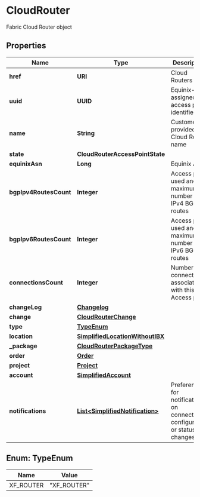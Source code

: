 

# CloudRouter

Fabric Cloud Router object

## Properties

| Name | Type | Description | Notes |
|------------ | ------------- | ------------- | -------------|
|**href** | **URI** | Cloud Routers URI |  [optional] [readonly] |
|**uuid** | **UUID** | Equinix-assigned access point identifier |  [optional] |
|**name** | **String** | Customer-provided Cloud Router name |  [optional] |
|**state** | **CloudRouterAccessPointState** |  |  [optional] |
|**equinixAsn** | **Long** | Equinix ASN |  [optional] |
|**bgpIpv4RoutesCount** | **Integer** | Access point used and maximum number of IPv4 BGP routes |  [optional] |
|**bgpIpv6RoutesCount** | **Integer** | Access point used and maximum number of IPv6 BGP routes |  [optional] |
|**connectionsCount** | **Integer** | Number of connections associated with this Access point |  [optional] |
|**changeLog** | [**Changelog**](Changelog.md) |  |  [optional] |
|**change** | [**CloudRouterChange**](CloudRouterChange.md) |  |  [optional] |
|**type** | [**TypeEnum**](#TypeEnum) |  |  [optional] |
|**location** | [**SimplifiedLocationWithoutIBX**](SimplifiedLocationWithoutIBX.md) |  |  [optional] |
|**_package** | [**CloudRouterPackageType**](CloudRouterPackageType.md) |  |  [optional] |
|**order** | [**Order**](Order.md) |  |  [optional] |
|**project** | [**Project**](Project.md) |  |  [optional] |
|**account** | [**SimplifiedAccount**](SimplifiedAccount.md) |  |  [optional] |
|**notifications** | [**List&lt;SimplifiedNotification&gt;**](SimplifiedNotification.md) | Preferences for notifications on connection configuration or status changes |  [optional] |



## Enum: TypeEnum

| Name | Value |
|---- | -----|
| XF_ROUTER | &quot;XF_ROUTER&quot; |



